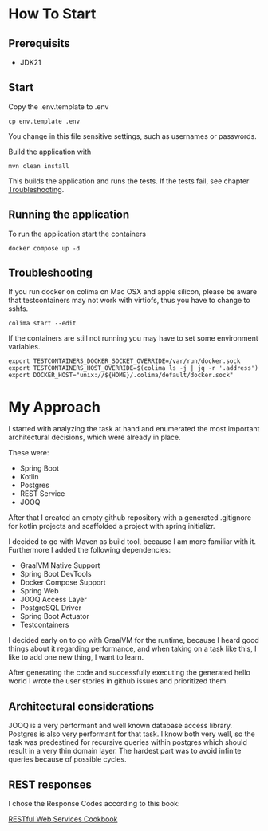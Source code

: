 # How To Start

## Prerequisits

- JDK21

## Start

Copy the .env.template to .env

    cp env.template .env

You change in this file sensitive settings, such as usernames or passwords.

Build the application with 

    mvn clean install

This builds the application and runs the tests. If the tests fail, see chapter [Troubleshooting](#troubleshooting).

## Running the application

To run the application start the containers

    docker compose up -d

## Troubleshooting

If you run docker on colima on Mac OSX and apple silicon, please be aware that testcontainers
may not work with virtiofs, thus you have to change to sshfs.

    colima start --edit

If the containers are still not running you may have to set some environment variables.

    export TESTCONTAINERS_DOCKER_SOCKET_OVERRIDE=/var/run/docker.sock
    export TESTCONTAINERS_HOST_OVERRIDE=$(colima ls -j | jq -r '.address')
    export DOCKER_HOST="unix://${HOME}/.colima/default/docker.sock"

# My Approach

I started with analyzing the task at hand and enumerated the most important
architectural decisions, which were already in place.

These were:

- Spring Boot
- Kotlin
- Postgres
- REST Service
- JOOQ

After that I created an empty github repository with a generated
.gitignore for kotlin projects and scaffolded a project with spring
initializr.

I decided to go with Maven as build tool, because I am more familiar
with it.
Furthermore I added the following dependencies:

- GraalVM Native Support
- Spring Boot DevTools
- Docker Compose Support
- Spring Web
- JOOQ Access Layer
- PostgreSQL Driver
- Spring Boot Actuator 
- Testcontainers

I decided early on to go with GraalVM for the runtime, because I heard good things about
it regarding performance, and when taking on a task like this, I like
to add one new thing, I want to learn.

After generating the code and successfully executing the generated hello world I wrote the user stories
in github issues and prioritized them.

## Architectural considerations

JOOQ is a very performant and well known database access library. Postgres is also very performant for that
task. I know both very well, so the task was predestined for recursive queries within postgres which should
result in a very thin domain layer.
The hardest part was to avoid infinite queries because of possible cycles.

## REST responses

I chose the Response Codes according to this book:

[RESTful Web Services Cookbook](https://books.google.at/books?id=LDuzpQlVuG4C&printsec=frontcover&hl=de#v=onepage&q&f=false)